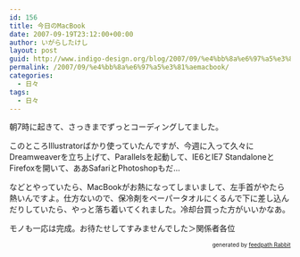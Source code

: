 ```yaml
---
id: 156
title: 今日のMacBook
date: 2007-09-19T23:12:00+00:00
author: いがらしたけし
layout: post
guid: http://www.indigo-design.org/blog/2007/09/%e4%bb%8a%e6%97%a5%e3%81%aemacbook/
permalink: /2007/09/%e4%bb%8a%e6%97%a5%e3%81%aemacbook/
categories:
  - 日々
tags:
  - 日々
---
```

朝7時に起きて、さっきまでずっとコーディングしてました。

このところIllustratorばかり使っていたんですが、今週に入って久々にDreamweaverを立ち上げて、Parallelsを起動して、IE6とIE7 StandaloneとFirefoxを開いて、ああSafariとPhotoshopもだ…

などとやっていたら、MacBookがお熱になってしまいまして、左手首がやたら熱いんですよ。仕方ないので、保冷剤をペーパータオルにくるんで下に差し込んだりしていたら、やっと落ち着いてくれました。冷却台買った方がいいかなあ。

モノも一応は完成。お待たせしてすみませんでした＞関係者各位

<!--feedpath info start-->

<div style="text-align: right;font-size: 10px">
  &nbsp;&nbsp;<span>generated by <a href="http://feedpath.jp" title="feedpath Rabbit" target="_blank">feedpath Rabbit</a></span>
</div>

<!--feedpath info end-->
